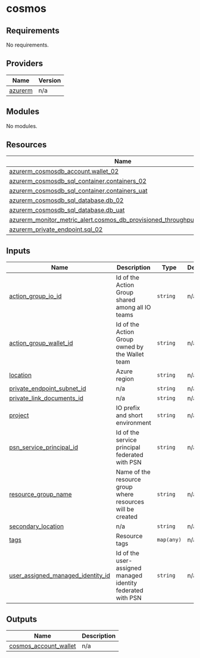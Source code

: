 # cosmos

<!-- BEGIN_TF_DOCS -->
## Requirements

No requirements.

## Providers

| Name | Version |
|------|---------|
| <a name="provider_azurerm"></a> [azurerm](#provider\_azurerm) | n/a |

## Modules

No modules.

## Resources

| Name | Type |
|------|------|
| [azurerm_cosmosdb_account.wallet_02](https://registry.terraform.io/providers/hashicorp/azurerm/latest/docs/resources/cosmosdb_account) | resource |
| [azurerm_cosmosdb_sql_container.containers_02](https://registry.terraform.io/providers/hashicorp/azurerm/latest/docs/resources/cosmosdb_sql_container) | resource |
| [azurerm_cosmosdb_sql_container.containers_uat](https://registry.terraform.io/providers/hashicorp/azurerm/latest/docs/resources/cosmosdb_sql_container) | resource |
| [azurerm_cosmosdb_sql_database.db_02](https://registry.terraform.io/providers/hashicorp/azurerm/latest/docs/resources/cosmosdb_sql_database) | resource |
| [azurerm_cosmosdb_sql_database.db_uat](https://registry.terraform.io/providers/hashicorp/azurerm/latest/docs/resources/cosmosdb_sql_database) | resource |
| [azurerm_monitor_metric_alert.cosmos_db_provisioned_throughput_exceeded_02](https://registry.terraform.io/providers/hashicorp/azurerm/latest/docs/resources/monitor_metric_alert) | resource |
| [azurerm_private_endpoint.sql_02](https://registry.terraform.io/providers/hashicorp/azurerm/latest/docs/resources/private_endpoint) | resource |

## Inputs

| Name | Description | Type | Default | Required |
|------|-------------|------|---------|:--------:|
| <a name="input_action_group_io_id"></a> [action\_group\_io\_id](#input\_action\_group\_io\_id) | Id of the Action Group shared among all IO teams | `string` | n/a | yes |
| <a name="input_action_group_wallet_id"></a> [action\_group\_wallet\_id](#input\_action\_group\_wallet\_id) | Id of the Action Group owned by the Wallet team | `string` | n/a | yes |
| <a name="input_location"></a> [location](#input\_location) | Azure region | `string` | n/a | yes |
| <a name="input_private_endpoint_subnet_id"></a> [private\_endpoint\_subnet\_id](#input\_private\_endpoint\_subnet\_id) | n/a | `string` | n/a | yes |
| <a name="input_private_link_documents_id"></a> [private\_link\_documents\_id](#input\_private\_link\_documents\_id) | n/a | `string` | n/a | yes |
| <a name="input_project"></a> [project](#input\_project) | IO prefix and short environment | `string` | n/a | yes |
| <a name="input_psn_service_principal_id"></a> [psn\_service\_principal\_id](#input\_psn\_service\_principal\_id) | Id of the service principal federated with PSN | `string` | n/a | yes |
| <a name="input_resource_group_name"></a> [resource\_group\_name](#input\_resource\_group\_name) | Name of the resource group where resources will be created | `string` | n/a | yes |
| <a name="input_secondary_location"></a> [secondary\_location](#input\_secondary\_location) | n/a | `string` | n/a | yes |
| <a name="input_tags"></a> [tags](#input\_tags) | Resource tags | `map(any)` | n/a | yes |
| <a name="input_user_assigned_managed_identity_id"></a> [user\_assigned\_managed\_identity\_id](#input\_user\_assigned\_managed\_identity\_id) | Id of the user-assigned managed identity federated with PSN | `string` | n/a | yes |

## Outputs

| Name | Description |
|------|-------------|
| <a name="output_cosmos_account_wallet"></a> [cosmos\_account\_wallet](#output\_cosmos\_account\_wallet) | n/a |
<!-- END_TF_DOCS -->
